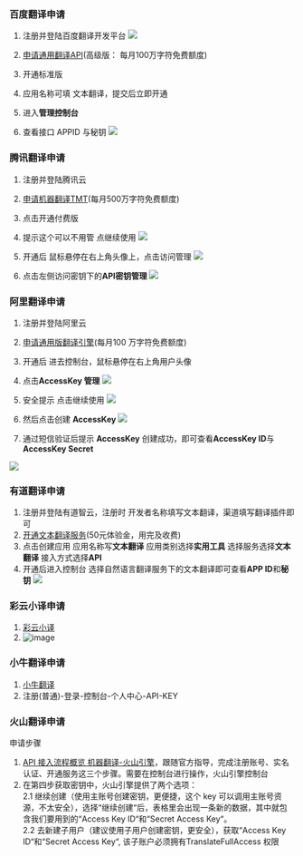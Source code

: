 ### 百度翻译申请

1.  注册并登陆百度翻译开发平台
    ![](imgs/74226e2795654c43beca5f876697cbee_5c67e23ba3b94b2aa.png)
    
2.  [申请通用翻译API](https://fanyi-api.baidu.com/product/11)(高级版： 每月100万字符免费额度)
    
3.  开通标准版
    
4.  应用名称可填 文本翻译，提交后立即开通
    
5.  进入**管理控制台**
    
6.  查看接口 APPID 与秘钥
    ![](imgs/f70804d0e3804a3f934cc26a04be96d3_bb19f243312149238.png)
    

### 腾讯翻译申请

1.  注册并登陆腾讯云
    
2.  [申请机器翻译TMT](https://cloud.tencent.com/product/tmt)(每月500万字符免费额度)
    
3.  点击开通付费版
    
4.  提示这个可以不用管 点继续使用
    ![](imgs/b368c61f565b4ac99c68cd438f48fbb5_b5714a1a562647bb8.png)
    
5.  开通后 鼠标悬停在右上角头像上，点击访问管理
    ![](imgs/b434500e2900455e9d7e93e00b57a0dc_f272864456824ad89.png)
    
6.  点击左侧访问密钥下的**API密钥管理**
    ![](imgs/c9a8a55bd65b46cab478fdb882d8b2a9_5ab1ee2a4b8c4c30a.png)
    

### 阿里翻译申请

1.  注册并登陆阿里云
    
2.  [申请通用版翻译引擎](https://www.aliyun.com/product/ai/base_alimt)(每月100 万字符免费额度)
    
3.  开通后 进去控制台，鼠标悬停在右上角用户头像
    
4.  点击**AccessKey 管理**
    ![](imgs/16cc5f78d5984b3d9f79362ef83f5a23_f49cf90a63b54330b.png)
    
5.  安全提示 点击继续使用
    ![](imgs/a48ec0ef78d54e08b664a24abeecdc59_7299af52374343148.png)
    
6.  然后点击创建 **AccessKey**
    ![](imgs/d1ce11af2b994667b561dbee584d3c9d_56bf33deff634da8b.png)
    
7.  通过短信验证后提示 **AccessKey** 创建成功，即可查看**AccessKey ID**与**AccessKey Secret**
    

![](imgs/fb563c5380414c4b9da630f0e30a8fb4_bbfa3711c7f84d97a.png)

### 有道翻译申请

1.  注册并登陆有道智云，注册时 开发者名称填写文本翻译，渠道填写翻译插件即可
2.  [开通文本翻译服务](https://ai.youdao.com/console/#/service-singleton/text-translation)(50元体验金，用完及收费)
3.  点击创建应用
    应用名称写**文本翻译**
    应用类别选择**实用工具**
    选择服务选择**文本翻译**
    接入方式选择**API**
4.  开通后进入控制台 选择自然语言翻译服务下的文本翻译即可查看**APP ID**和**秘钥**
    ![](imgs/66cb964db3ee4dcf9dd5dd4d74e3445e_045b341b3fae4b61a.png)
### 彩云小译申请
1. [彩云小译](https://dashboard.caiyunapp.com/user/sign_up/)
2. ![image](../img/彩云API申请教程.png)
### 小牛翻译申请
1. [小牛翻译](https://niutrans.com/)
2. 注册(普通)-登录-控制台-个人中心-API-KEY
### 火山翻译申请
申请步骤
1. [API 接入流程概览 机器翻译-火山引擎](https://www.volcengine.com/docs/4640/130872)，跟随官方指导，完成注册账号、实名认证、开通服务这三个步骤。需要在控制台进行操作，火山引擎控制台
2. 在第四步获取密钥中，火山引擎提供了两个选项：    
        2.1 继续创建（使用主账号创建密钥，更便捷，这个 key 可以调用主账号资源，不太安全），选择“继续创建“后，表格里会出现一条新的数据，其中就包含我们要用到的“Access Key ID“和“Secret Access Key“。    
        2.2 去新建子用户（建议使用子用户创建密钥，更安全），获取“Access Key ID“和“Secret Access Key“, 该子账户必须拥有TranslateFullAccess 权限

